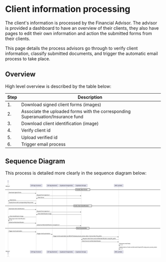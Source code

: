 # Client information processing
The client's information is processed by the Financial Advisor.
The advisor is provided a dashboard to have an overview of their clients, they also have pages to edit their own information and action the submitted forms from their clients.

This page details the process advisors go through to verify client information, classify submitted documents, and trigger the automatic email process to take place.

## Overview
High level overview is described by the table below:

| Step | Description |
| --- | --- |
| 1. | Download signed client forms (images) |
| 2. | Associate the uploaded forms with the corresponding Superanuation/Insurance fund |
| 3. | Download client identification (image) |
| 4. | Verify client id |
| 5. | Upload verified id |
| 6. | Trigger email process |

## Sequence Diagram
This process is detailed more clearly in the sequence diagram below:

![](../images/advisor-sequence.svg)
